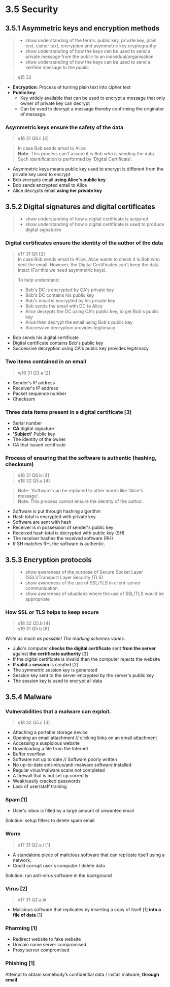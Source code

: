 # 3.5 Security

3.5.1 Asymmetric keys and encryption methods
----------
> - show understanding of the terms: public key, private key, plain text, cipher text, encryption and asymmetric key cryptography
> - show understanding of how the keys can be used to send a private message from the public to an individual/organisation
> - show understanding of how the keys can be used to send a verified message to the public


> s15 32

- **Encryption**: Process of turning plain text into cipher text
- **Public key**:
  - Key widely available that can be used to encrypt a message that only owner of private key can decrypt
  - Can be used to decrypt a message thereby confirming the originator of message.

### Asymmetric keys ensure the safety of the data
> s16 31 Q6.ii \[4\]

> In case Bob sends email to Alice  
> **Note**: This process can't assure it is Bob who is sending the data. Such identification is performed by 'Digital Certificate'.

- Asymmetric keys means public key used to encrypt is different from the private key used to encrypt
- Bob *encrypts* email **using Alice's public key**
- Bob sends encrypted email to Alice
- Alice decrypts email **using her private key**

3.5.2 Digital signatures and digital certificates
-------------------------------------------------
> - show understanding of how a digital certificate is acquired
> - show understanding of how a digital certificate is used to produce digital signatures

### Digital certificates ensure the identity of tha author of the data

> s17 31 Q5 \[2\]  
> In case Bob sends email to Alice, Alice wants to check it is Bob who sent the email. However, the Digital Certificates can't keep the data intact (For this we need asymmetric keys).

> To help understand:
> - Bob's DC is encrypted by CA's private key
> - Bob's DC contains his public key
> - Bob's email is encrypted by his private key
> - Bob sends the email with DC to Alice
> - Alice decrypts the DC using CA's public key, to get Bob's public key
> - Alice then decrypt the email using Bob's public key
> - Successive decryption provides legitimacy

- Bob sends his digital certificate
- Digital certificate contains Bob's public key
- Successive decryption using CA's public key provides legitimacy

### Two items contained in an email
> w16 31 Q3.a \[2\]

- Sender's IP address
- Receiver's IP address
- Packet sequence number
- Checksum

### Three data items present in a digital certificate \[3\]
- Serial number
- **CA** digital signature
- **'Subject'** Public key
- The identity of the owner
- CA that issued certificate

### Process of ensuring that the software is authentic (hashing, checksum)
> s18 31 Q6.b \[4\]  
> s18 32 Q5.a \[4\]

> Note: 'Software' can be replaced to other words like 'Alice's message'.  
> Note: This process cannot ensure the identity of the author.

- Software is put through hashing algorithm
- Hash total is encrypted with private key
- Software are sent with hash
- Receiver is in possession of sender's public key
- Received hash total is decrypted with public key (SH)
- The receiver hashes the received software (RH)
- If SH matches RH, the software is authentic.

3.5.3 Encryption protocols
--------------------------
> - show awareness of the purpose of Secure Socket Layer (SSL)/Transport Layer Security (TLS)
> - show awareness of the use of SSL/TLS in client-server communication
> - show awareness of situations where the use of SSL/TLS would be appropriate

### How SSL or TLS helps to keep secure
> s18 32 Q5.b \[4\]  
> s19 31 Q5.b \[6\]

*Write as much as possible! The marking schemes varies.*

- Julio's computer **checks the digital certificate** sent **from the server** against **the certificate authority** \[3\]
- If the digital certificate is invalid then the computer rejects the website
- **If valid** a **session** is created \[2\]
- The *symmetric* session key is generated
- Session key sent to the server encrypted by the server's public key
- The session key is used to encrypt all data

3.5.4 Malware
-------------

### Vulnerabilities that a malware can exploit.
> s18 32 Q5.c \[3\]

- Attaching a portable storage device
- Opening an email attachment // clicking links on an email attachment
- Accessing a suspicious website
- Downloading a file from the Internet
- Buffer overflow
- Software not up to date // Software poorly written
- No up-to-date anti-virus/anti-malware software installed
- Regular virus/malware scans not completed
- A firewall that is not set up correctly
- Weak/easily cracked passwords
- Lack of user/staff training

### Spam \[1\]
- User's inbox is filled by a large amount of unwanted email

Solution: setup filters to delete spam email

### Worm
> s17 31 Q2.a.i \[1\]

- A standalone piece of malicious software that can replicate itself using a network.
- Could corrupt user's computer / delete data

Solution: run anti-virus software in the background

### Virus \[2\]
> s17 31 Q2.a.iii

- Malicious software that replicates by inserting a copy of itself \[1\] **into a file of data** \[1\]

### Pharming \[1\]
- Redirect website to fake website
- Domain name server compromised
- Proxy server compromised

### Phishing \[1\]
Attempt to obtain somebody’s confidential data / install
malware, **through email**